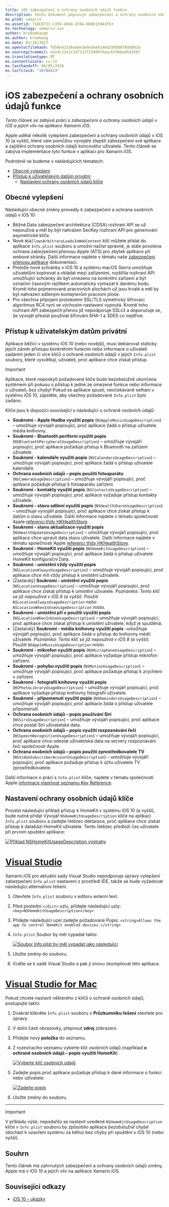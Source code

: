 ```yaml
---
title: iOS zabezpečení a ochrany osobních údajů funkce
description: Tento dokument popisuje zabezpečení a ochrany osobních údajů funkce systému iOS a popisuje, jak používat s Xamarin.iOS. Jak dlouho trvá podívejte se na aktualizace provedené v iOS 10 a jak získat přístup privátních dat uživatele.
ms.prod: xamarin
ms.assetid: 718C8721-C359-4650-878A-D68E159A3F53
ms.technology: xamarin-ios
author: bradumbaugh
ms.author: brumbaug
ms.date: 03/16/2017
ms.openlocfilehash: fd50e42536aabe16de3e44146d28950970dd801d
ms.sourcegitcommit: ea1dc12a3c2d7322f234997daacbfdb6ad542507
ms.translationtype: MT
ms.contentlocale: cs-CZ
ms.lasthandoff: 06/05/2018
ms.locfileid: "34784413"
---
```

# <a name="ios-security-and-privacy-features"></a>iOS zabezpečení a ochrany osobních údajů funkce

_Tento článek se zabývá práci s zabezpečení a ochrany osobních údajů v iOS a jejich vliv na aplikace Xamarin.iOS._

Apple udělal několik vylepšení zabezpečení a ochrany osobních údajů v iOS 10 (a vyšší), které vám pomůžou vývojáře zlepšit zabezpečení své aplikace a zajištění ochrany osobních údajů koncového uživatele. Tento článek se zabývá implementace tyto funkce v aplikaci pro Xamarin.iOS.

Podrobně se budeme v následujících tématech:

- [Obecné vylepšení](#General-Enhancements)
- [Přístup k uživatelským datům privátní](#Accessing-Private-User-Data)
    - [Nastavení ochrany osobních údajů klíče](#Setting-Privacy-Keys)
    
<a name="General-Enhancements" />

## <a name="general-enhancements"></a>Obecné vylepšení

Následující obecné změny provedly k zabezpečení a ochrana osobních údajů v iOS 10:

- Běžné Data zabezpečení architektura (CDSA) rozhraní API se už nepoužívá a měl by být nahrazen SecKey rozhraní API pro generování asymetrické klíče.
- Nové `NSAllowsArbitraryLoadsInWebContent` klíč můžete přidat do aplikace `Info.plist` souboru a umožní načíst správně, je stále povolena ochrana zabezpečení přenosu Apple (ATS) pro zbytek aplikace při webové stránky. Další informace najdete v tématu naše [zabezpečení přenosu aplikace](~/ios/app-fundamentals/ats.md) dokumentaci.
- Protože nové schránky v iOS 10 a systému macOS Sierra umožňuje uživatelům kopírovat a vkládat mezi zařízeními, rozšířila rozhraní API umožňující schránky do být omezeno na konkrétní zařízení a být označen časovým razítkem automaticky vymazat k danému bodu. Kromě toho pojmenované pracovních plochách už jsou trvalé a měl by být nahrazen sdíleným kontejnerům pracovní ploše.
- Pro všechna připojení protokolem SSL/TLS symetrický šifrovací algoritmus RC4 nyní ve výchozím nastavení vypnutá. Kromě toho rozhraní API zabezpečit přenos již nepodporuje SSLv3 a doporučuje se, že vývojář přestat používat šifrování SHA-1 a 3DES co nejdříve.

<a name="Accessing-Private-User-Data" />

## <a name="accessing-private-user-data"></a>Přístup k uživatelským datům privátní

Aplikace běžící v systému iOS 10 (nebo novější), musí deklarovat staticky jejich záměr přístupu konkrétním funkcím nebo informace o uživateli zadáním jeden či více klíčů o ochraně osobních údajů v jejich `Info.plist` soubory, které vysvětlují, uživateli, proč aplikace chce získat přístup.

> [!IMPORTANT]
> Aplikace, které neposkytl požadované klíče bude bezobslužně ukončena systémem při pokusu o přístup k jedné ze omezené funkce nebo informace o uživateli, _bez chyby_! Pokud se aplikace spustí, neočekávaně selhání v systému iOS 10, zajistěte, aby všechny požadované `Info.plist` bylo zadáno.

Klíče jsou k dispozici související s následující o ochraně osobních údajů:

- **Soukromí - Apple Hudba využití popis** (`NSAppleMusicUsageDescription`) – umožňuje vývojáři popisující, proč aplikace žádá o přístup uživatele média knihovny.
- **Soukromí - Bluetooth periferní využití popis** (`NSBluetoothPeripheralUsageDescription`) – umožňuje vývojáři popisující, proč aplikace požaduje přístup k Bluetooth na zařízení uživatele.
- **Soukromí - kalendáře využití popis** (`NSCalendarsUsageDescription`) – umožňuje vývojáři popisující, proč aplikace žádá o přístup uživatele kalendáře.
- **Ochrana osobních údajů – popis použití fotoaparátu** (`NSCameraUsageDescription`) – umožňuje vývojáři popisující, proč aplikace požaduje přístup k fotoaparátu zařízení.
- **Soukromí - kontakty využití popis** (`NSContactsUsageDescription`) – umožňuje vývojáři popisující, proč aplikace vyžaduje přístup kontakty uživatele.
- **Soukromí - stavu sdílení využití popis** (`NSHealthShareUsageDescription`) – umožňuje vývojáři popisující, proč aplikace chce získat přístup k datům o stavu uživatele. Další informace najdete v tématu společnosti Apple [referenci třídy HKHealthStore](https://developer.apple.com/reference/healthkit/hkhealthstore).
- **Soukromí - stavu aktualizace využití popis** (`NSHealthUpdateUsageDescription`) – umožňuje vývojáři popisující, proč aplikace chce upravit data stavu uživatele. Další informace najdete v tématu společnosti Apple [referenci třídy HKHealthStore](https://developer.apple.com/reference/healthkit/hkhealthstore).
- **Soukromí - HomeKit využití popis** (`NSHomeKitUsageDescription`) – umožňuje vývojáři popisující, proč aplikace žádá o přístup uživatele HomeKit konfigurační Data.
- **Soukromí - umístění vždy využití popis** (`NSLocationAlwaysUsageDescription`) – umožňuje vývojáři popisující, proč aplikace chce mít vždy přístup k umístění uživatele.
- [Zastaralý] **Soukromí - umístění využití popis** (`NSLocationUsageDescription`) – umožňuje vývojáři popisující, proč aplikace chce získat přístup k umístění uživatele. *Poznámka: Tento klíč se již nepoužívá v iOS 8 (a vyšší). Použití `NSLocationAlwaysUsageDescription` nebo `NSLocationWhenInUseUsageDescription` místo.*
- **Soukromí - umístění při v použití využití popis** (`NSLocationWhenInUseUsageDescription`) – umožňuje vývojáři popisující, proč aplikace chce získat přístup k umístění uživatele, když je spuštěná.
- [Zastaralý] **Soukromí - média knihovny využití popis** -umožňuje vývojáři popisující, proč aplikace žádá o přístup do knihovny médií uživatele. *Poznámka: Tento klíč se již nepoužívá v iOS 8 (a vyšší). Použití `NSAppleMusicUsageDescription` místo.*
- **Soukromí - mikrofon využití popis** (`NSMicrophoneUsageDescription`) – umožňuje vývojáři popisující, proč aplikace vyžaduje přístup mikrofon zařízení.
- **Soukromí - pohybu využití popis** (`NSMotionUsageDescription`) – umožňuje vývojáři popisující, proč aplikace požaduje přístup k zrychlení v zařízení.
- **Soukromí - fotografií knihovny využití popis** (`NSPhotoLibraryUsageDescription`) – umožňuje vývojáři popisující, proč aplikace vyžaduje přístup knihovny fotografií uživatele.
- **Soukromí - připomenutí využití popis** (`NSRemindersUsageDescription`) – umožňuje vývojáři popisující, proč aplikace žádá o přístup uživatele připomenutí.
- **Ochrana osobních údajů – popis používání Siri** (`NSSiriUsageDescription`) – umožňuje vývojáři popisující, proč aplikace chce poslat Siri uživatelská data.
- **Ochrana osobních údajů – popis využití rozpoznávání řeči** (`NSSpeechRecognitionUsageDescription`) – umožňuje vývojáři popisující, proč aplikace chce odeslat uživatelská data na servery rozpoznávání řeči společnosti Apple.
- **Ochrana osobních údajů – popis použití zprostředkovatele TV** (`NSVideoSubscriberAccountUsageDescription`) – umožňuje vývojáři popisující, proč aplikace požaduje přístup k účtu uživatele TV zprostředkovatele.

Další informace o práci s `Info.plist` klíče, najdete v tématu společnosti Apple [informace vlastnost seznamu Key Reference](https://developer.apple.com/library/content/documentation/General/Reference/InfoPlistKeyReference/Introduction/Introduction.html#//apple_ref/doc/uid/TP40009248-SW1).

<a name="Setting-Privacy-Keys" />

## <a name="setting-privacy-keys"></a>Nastavení ochrany osobních údajů klíče

Provést následující příklad přístup k HomeKit v systému iOS 10 (a vyšší), bude nutné přidat Vývojář `NSHomeKitUsageDescription` klíče na aplikaci `Info.plist` souboru a zadejte řetězec deklarace, proč aplikace chce získat přístup k databázi HomeKit uživatele. Tento řetězec předloží čas uživatele při prvním spuštění aplikace:

[![](security-privacy-images/info01.png "Příklad NSHomeKitUsageDescription výstrahy")](security-privacy-images/info01.png#lightbox)

# <a name="visual-studiotabvswin"></a>[Visual Studio](#tab/vswin)

Xamarin.iOS pro aktuální sady Visual Studio nepodporuje úpravy vylepšení zabezpečení `Info.plist` nastavení z prostředí IDE, takže se bude vyžadovat následující alternativní řešení:

1. Otevřete `Info.plist` souboru v editoru externí text.
2. Před poslední `</dict>` uzlu, přidejte následující uzly: `<key>NSHomeKitUsageDescription</key>`
3. Přidejte následující uzel zadejte požadované Popis: `<string>Allows the app to control HomeKit enabled devices.</string>`
4. `Info.plist` Soubor by měl vypadat takto: 

    [![](security-privacy-images/info02vs.png "Soubor Info.plist by měl vypadat jako následující")](security-privacy-images/info02vs.png#lightbox)
4. Uložte změny do souboru.
5. Vraťte se k sadě Visual Studio a pak ji znovu zkompilovat této aplikace.

# <a name="visual-studio-for-mactabvsmac"></a>[Visual Studio for Mac](#tab/vsmac)

Pokud chcete nastavit některého z klíčů o ochraně osobních údajů, postupujte takto:

1. Dvakrát klikněte `Info.plist` souboru v **Průzkumníku řešení** otevřete pro úpravy.
2. V dolní části obrazovky, přepnout **zdroj** zobrazení.
3. Přidejte nový **položka** do seznamu.
4. Z rozevíracího seznamu vyberte klíč osobních údajů (například **o ochraně osobních údajů – popis využití HomeKit**): 

    [![](security-privacy-images/info02.png "Vyberte klíč osobních údajů")](security-privacy-images/info02.png#lightbox)
5. Zadejte popis proč aplikace požaduje přístup k dané informace o funkci nebo uživatele: 

    [![](security-privacy-images/info03.png "Zadejte popis")](security-privacy-images/info03.png#lightbox)
6. Uložte změny do souboru.

-----

> [!IMPORTANT]
> V příkladu výše, nepodařilo se nastavit uvedené `NSHomeKitUsageDescription` klíče v `Info.plist` souboru by způsobilo aplikace _bezobslužně chybě_ (dochází k uzavření systému za běhu) bez chyby při spuštění v iOS 10 (nebo vyšší).

<a name="Summary" />

## <a name="summary"></a>Souhrn

Tento článek má zahrnutých zabezpečení a ochrany osobních údajů změny, Apple má v iOS 10 a jejich vliv na aplikace Xamarin.iOS.



## <a name="related-links"></a>Související odkazy

- [iOS 10 – ukázky](https://developer.xamarin.com/samples/ios/iOS10/)
